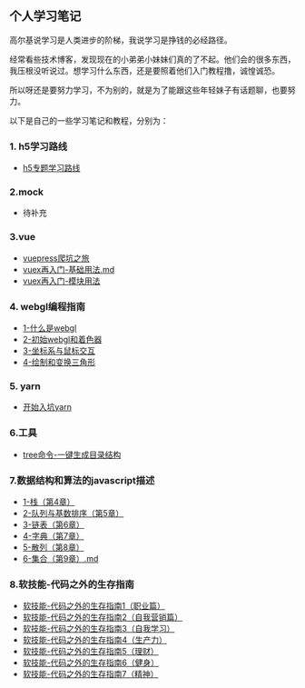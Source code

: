 ## 个人学习笔记

高尔基说学习是人类进步的阶梯，我说学习是挣钱的必经路径。

经常看些技术博客，发现现在的小弟弟小妹妹们真的了不起。他们会的很多东西，我压根没听说过。想学习什么东西，还是要照着他们入门教程撸，诚惶诚恐。

所以呀还是要努力学习，不为别的，就是为了能跟这些年轻妹子有话题聊，也要努力。

以下是自己的一些学习笔记和教程，分别为：

### 1. h5学习路线

- [h5专题学习路线](./h5专题学习路线/h5专题学习路线.md)

### 2.mock

- 待补充

### 3.vue

- [vuepress爬坑之旅](./vue/vuepress爬坑之旅.md)
- [vuex再入门-基础用法.md](./vue/vuex再入门-基础用法.md)
- [vuex再入门-模块用法](./vue/vuex再入门-模块用法.md)

### 4. webgl编程指南

- [1-什么是webgl](./webgl编程指南/1-什么是webgl.md)
- [2-初始webgl和着色器](./webgl编程指南/2-初始webgl和着色器.md)
- [3-坐标系与鼠标交互](./webgl编程指南/3-坐标系与鼠标交互.md)
- [4-绘制和变换三角形](./webgl编程指南/4-绘制和变换三角形.md)

### 5. yarn

- [开始入坑yarn](./yarn/开始入坑yarn.md)

### 6.工具

- [tree命令-一键生成目录结构](./工具/tree命令-一键生成目录结构.md)

### 7.数据结构和算法的javascript描述

- [1-栈（第4章）](./数据结构和算法的javascript描述/1-栈（第4章）.md)
- [2-队列与基数排序（第5章）](./数据结构和算法的javascript描述/2-队列与基数排序（第5章）.md)
- [3-链表（第6章）](./数据结构和算法的javascript描述/3-链表（第6章）.md)
- [4-字典（第7章）](./数据结构和算法的javascript描述/4-字典（第7章）.md)
- [5-散列（第8章）](./数据结构和算法的javascript描述/5-散列（第8章）.md)
- [6-集合（第9章）.md](./数据结构和算法的javascript描述/6-集合（第9章）.md)

### 8.软技能-代码之外的生存指南

- [软技能-代码之外的生存指南1（职业篇）](./软技能-代码之外的生存指南/软技能-代码之外的生存指南1（职业篇）.md)
- [软技能-代码之外的生存指南2（自我营销篇）](./软技能-代码之外的生存指南/软技能-代码之外的生存指南2（自我营销篇）.md)
- [软技能-代码之外的生存指南3（自我学习）](./软技能-代码之外的生存指南/软技能-代码之外的生存指南3（自我学习）.md)
- [软技能-代码之外的生存指南4（生产力）](./软技能-代码之外的生存指南/软技能-代码之外的生存指南4（生产力）.md)
- [软技能-代码之外的生存指南5（理财）](./软技能-代码之外的生存指南/软技能-代码之外的生存指南5（理财）.md)
- [软技能-代码之外的生存指南6（健身）](./软技能-代码之外的生存指南/软技能-代码之外的生存指南6（健身）.md)
- [软技能-代码之外的生存指南7（精神）](./软技能-代码之外的生存指南/软技能-代码之外的生存指南7（精神）.md)

